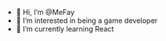 - 👋 Hi, I’m @MeFay
- 👀 I’m interested in being a game developer
- 🌱 I’m currently learning React

<!---
MeFay/MeFay is a ✨ special ✨ repository because its `README.md` (this file) appears on your GitHub profile.
You can click the Preview link to take a look at your changes.
--->
